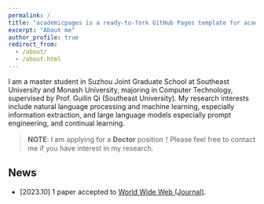 ```yaml
---
permalink: /
title: "academicpages is a ready-to-fork GitHub Pages template for academic personal websites"
excerpt: "About me"
author_profile: true
redirect_from: 
  - /about/
  - /about.html
---
```


I am a master student in Suzhou Joint Graduate School at Southeast University and Monash University, majoring in Computer Technology, supervised by Prof. Guilin Qi (Southeast University). My research interests include natural language processing and machine learning, especially information extraction, and large language models especially prompt engineering, and continual learning.

> **NOTE**: I am applying for a **Doctor** position！Please feel free to contact me if you have interest in my research.

## News
* \[2023.10\] 1 paper accepted to [World Wide Web (Journal)](https://dl.acm.org/journal/www).
